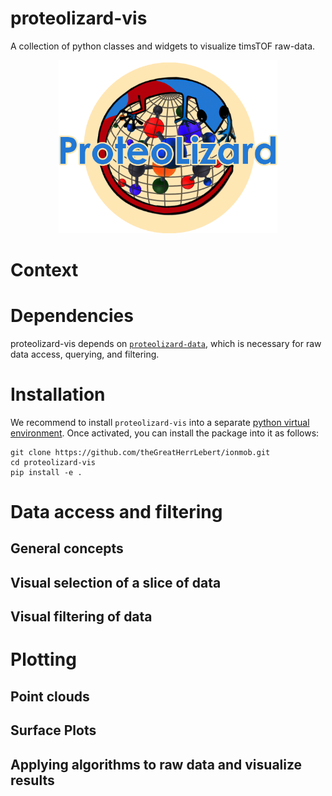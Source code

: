 # proteolizard-vis
A collection of python classes and widgets to visualize timsTOF raw-data.

<p align="center">
  <img src="ProteolizardLogo.png" alt="logo" width="350"/>
</p>

# Context


# Dependencies
proteolizard-vis depends on [```proteolizard-data```](https://github.com/theGreatHerrLebert/proteolizard-data), which is 
necessary for raw data access, querying, and filtering.

# Installation
We recommend to install ```proteolizard-vis``` into a separate [python virtual environment](https://docs.python.org/3/tutorial/venv.html). 
Once activated, you can install the package into it as follows: 
```
git clone https://github.com/theGreatHerrLebert/ionmob.git
cd proteolizard-vis
pip install -e .
```

# Data access and filtering

## General concepts

## Visual selection of a slice of data

## Visual filtering of data

# Plotting

## Point clouds

## Surface Plots

## Applying algorithms to raw data and visualize results

